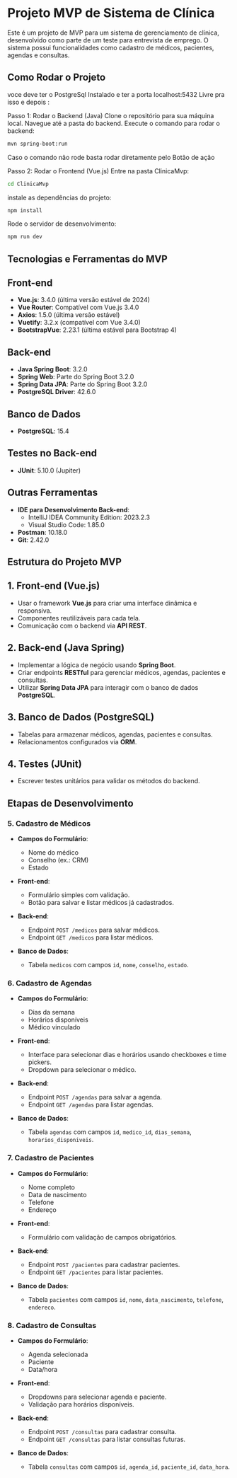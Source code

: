 
# Projeto MVP de Sistema de Clínica


Este é um projeto de MVP para um sistema de gerenciamento de clínica, desenvolvido como parte de um teste para entrevista de emprego. O sistema possui funcionalidades como cadastro de médicos, pacientes, agendas e consultas.

## Como Rodar o Projeto

voce deve ter o PostgreSql Instalado e ter a porta localhost:5432 Livre pra isso e depois :

Passo 1: Rodar o Backend (Java)
Clone o repositório para sua máquina local.
Navegue até a pasta do backend.
Execute o comando para rodar o backend:

```bash
mvn spring-boot:run
```
    
 Caso o comando não rode basta rodar diretamente pelo Botão de ação 

Passo 2: Rodar o Frontend (Vue.js)
Entre na pasta ClinicaMvp:

```bash
cd ClinicaMvp
```
instale as dependências do projeto:
```bash
npm install
```
Rode o servidor de desenvolvimento:
```bash
npm run dev
```
## Tecnologias e Ferramentas do MVP

## Front-end

- **Vue.js**: 3.4.0 (última versão estável de 2024)
- **Vue Router**: Compatível com Vue.js 3.4.0
- **Axios**: 1.5.0 (última versão estável)
- **Vuetify**: 3.2.x (compatível com Vue 3.4.0)
- **BootstrapVue**: 2.23.1 (última estável para Bootstrap 4)

## Back-end

- **Java Spring Boot**: 3.2.0
- **Spring Web**: Parte do Spring Boot 3.2.0
- **Spring Data JPA**: Parte do Spring Boot 3.2.0
- **PostgreSQL Driver**: 42.6.0

## Banco de Dados

- **PostgreSQL**: 15.4

## Testes no Back-end

- **JUnit**: 5.10.0 (Jupiter)

## Outras Ferramentas

- **IDE para Desenvolvimento Back-end**:
  - IntelliJ IDEA Community Edition: 2023.2.3
  - Visual Studio Code: 1.85.0
- **Postman**: 10.18.0
- **Git**: 2.42.0

## Estrutura do Projeto MVP

## 1. Front-end (Vue.js)

- Usar o framework **Vue.js** para criar uma interface dinâmica e responsiva.
- Componentes reutilizáveis para cada tela.
- Comunicação com o backend via **API REST**.

## 2. Back-end (Java Spring)

- Implementar a lógica de negócio usando **Spring Boot**.
- Criar endpoints **RESTful** para gerenciar médicos, agendas, pacientes e consultas.
- Utilizar **Spring Data JPA** para interagir com o banco de dados **PostgreSQL**.

## 3. Banco de Dados (PostgreSQL)

- Tabelas para armazenar médicos, agendas, pacientes e consultas.
- Relacionamentos configurados via **ORM**.

## 4. Testes (JUnit)

- Escrever testes unitários para validar os métodos do backend.

## Etapas de Desenvolvimento

### 5. Cadastro de Médicos

- **Campos do Formulário**:
  - Nome do médico
  - Conselho (ex.: CRM)
  - Estado

- **Front-end**:
  - Formulário simples com validação.
  - Botão para salvar e listar médicos já cadastrados.

- **Back-end**:
  - Endpoint `POST /medicos` para salvar médicos.
  - Endpoint `GET /medicos` para listar médicos.

- **Banco de Dados**:
  - Tabela `medicos` com campos `id`, `nome`, `conselho`, `estado`.

### 6. Cadastro de Agendas

- **Campos do Formulário**:
  - Dias da semana
  - Horários disponíveis
  - Médico vinculado

- **Front-end**:
  - Interface para selecionar dias e horários usando checkboxes e time pickers.
  - Dropdown para selecionar o médico.

- **Back-end**:
  - Endpoint `POST /agendas` para salvar a agenda.
  - Endpoint `GET /agendas` para listar agendas.

- **Banco de Dados**:
  - Tabela `agendas` com campos `id`, `medico_id`, `dias_semana`, `horarios_disponiveis`.

### 7. Cadastro de Pacientes

- **Campos do Formulário**:
  - Nome completo
  - Data de nascimento
  - Telefone
  - Endereço

- **Front-end**:
  - Formulário com validação de campos obrigatórios.

- **Back-end**:
  - Endpoint `POST /pacientes` para cadastrar pacientes.
  - Endpoint `GET /pacientes` para listar pacientes.

- **Banco de Dados**:
  - Tabela `pacientes` com campos `id`, `nome`, `data_nascimento`, `telefone`, `endereco`.

### 8. Cadastro de Consultas

- **Campos do Formulário**:
  - Agenda selecionada
  - Paciente
  - Data/hora

- **Front-end**:
  - Dropdowns para selecionar agenda e paciente.
  - Validação para horários disponíveis.

- **Back-end**:
  - Endpoint `POST /consultas` para cadastrar consulta.
  - Endpoint `GET /consultas` para listar consultas futuras.

- **Banco de Dados**:
  - Tabela `consultas` com campos `id`, `agenda_id`, `paciente_id`, `data_hora`.
